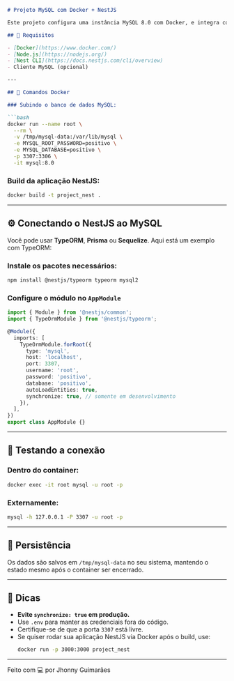 

```markdown
# Projeto MySQL com Docker + NestJS

Este projeto configura uma instância MySQL 8.0 com Docker, e integra com uma aplicação NestJS. Ideal para ambientes de desenvolvimento com persistência de dados.

## 🚀 Requisitos

- [Docker](https://www.docker.com/)
- [Node.js](https://nodejs.org/)
- [Nest CLI](https://docs.nestjs.com/cli/overview)
- Cliente MySQL (opcional)

---

## 🐳 Comandos Docker

### Subindo o banco de dados MySQL:

```bash
docker run --name root \
  --rm \
  -v /tmp/mysql-data:/var/lib/mysql \
  -e MYSQL_ROOT_PASSWORD=positivo \
  -e MYSQL_DATABASE=positivo \
  -p 3307:3306 \
  -it mysql:8.0
```

### Build da aplicação NestJS:

```bash
docker build -t project_nest .
```

---

## ⚙️ Conectando o NestJS ao MySQL

Você pode usar **TypeORM**, **Prisma** ou **Sequelize**. Aqui está um exemplo com TypeORM:

### Instale os pacotes necessários:

```bash
npm install @nestjs/typeorm typeorm mysql2
```

### Configure o módulo no `AppModule`

```ts
import { Module } from '@nestjs/common';
import { TypeOrmModule } from '@nestjs/typeorm';

@Module({
  imports: [
    TypeOrmModule.forRoot({
      type: 'mysql',
      host: 'localhost',
      port: 3307,
      username: 'root',
      password: 'positivo',
      database: 'positivo',
      autoLoadEntities: true,
      synchronize: true, // somente em desenvolvimento
    }),
  ],
})
export class AppModule {}
```

---

## 🧪 Testando a conexão

### Dentro do container:

```bash
docker exec -it root mysql -u root -p
```

### Externamente:

```bash
mysql -h 127.0.0.1 -P 3307 -u root -p
```

---

## 📂 Persistência

Os dados são salvos em `/tmp/mysql-data` no seu sistema, mantendo o estado mesmo após o container ser encerrado.

---

## 📌 Dicas

- **Evite `synchronize: true` em produção.**
- Use `.env` para manter as credenciais fora do código.
- Certifique-se de que a porta `3307` está livre.
- Se quiser rodar sua aplicação NestJS via Docker após o build, use:
  ```bash
  docker run -p 3000:3000 project_nest
  ```

---

Feito com 💻 por Jhonny Guimarães
```

